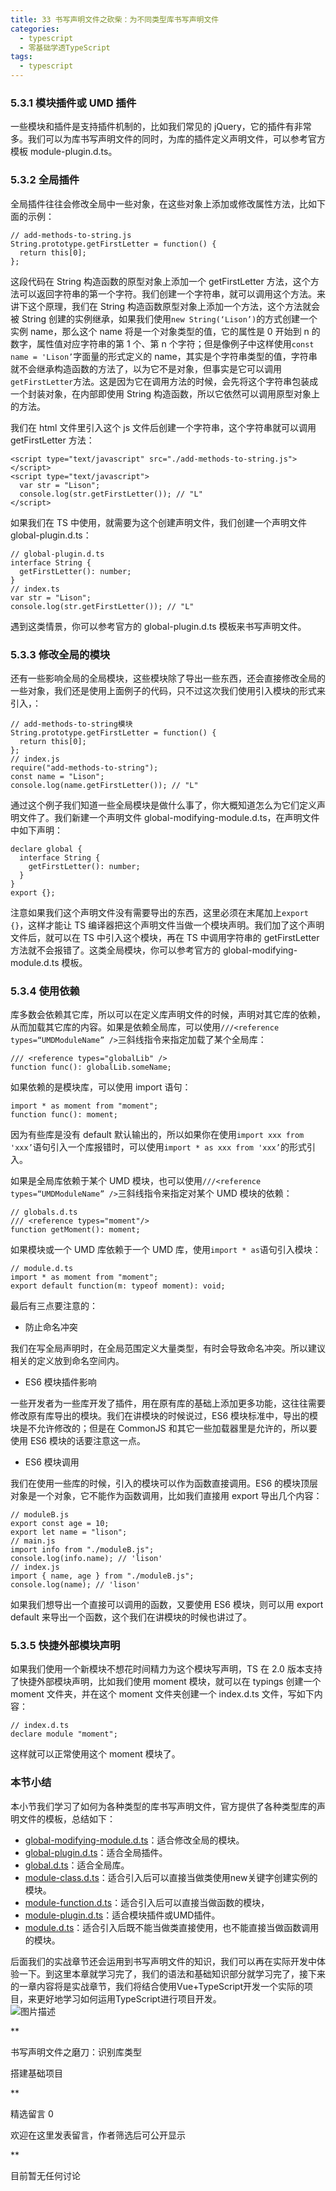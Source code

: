 ```yaml
---
title: 33 书写声明文件之砍柴：为不同类型库书写声明文件
categories: 
  - typescript
  - 零基础学透TypeScript
tags: 
  - typescript
---
```


### 5.3.1 模块插件或 UMD 插件

一些模块和插件是支持插件机制的，比如我们常见的
jQuery，它的插件有非常多。我们可以为库书写声明文件的同时，为库的插件定义声明文件，可以参考官方模板
module-plugin.d.ts。

### 5.3.2 全局插件

全局插件往往会修改全局中一些对象，在这些对象上添加或修改属性方法，比如下面的示例：

``` {.language-javascript}
// add-methods-to-string.js
String.prototype.getFirstLetter = function() {
  return this[0];
};
```

这段代码在 String 构造函数的原型对象上添加一个 getFirstLetter
方法，这个方法可以返回字符串的第一个字符。我们创建一个字符串，就可以调用这个方法。来讲下这个原理，我们在
String 构造函数原型对象上添加一个方法，这个方法就会被 String
创建的实例继承，如果我们使用`new String(‘Lison’)`的方式创建一个实例
name，那么这个 name 将是一个对象类型的值，它的属性是 0 开始到 n
的数字，属性值对应字符串的第 1 个、第 n
个字符；但是像例子中这样使用`const name = 'Lison’`字面量的形式定义的
name，其实是个字符串类型的值，字符串就不会继承构造函数的方法了，以为它不是对象，但事实是它可以调用`getFirstLetter`方法。这是因为它在调用方法的时候，会先将这个字符串包装成一个封装对象，在内部即使用
String 构造函数，所以它依然可以调用原型对象上的方法。

我们在 html 文件里引入这个 js 文件后创建一个字符串，这个字符串就可以调用
getFirstLetter 方法：

``` {.language-html}
<script type="text/javascript" src="./add-methods-to-string.js"></script>
<script type="text/javascript">
  var str = "Lison";
  console.log(str.getFirstLetter()); // "L"
</script>
```

如果我们在 TS 中使用，就需要为这个创建声明文件，我们创建一个声明文件
global-plugin.d.ts：

``` {.language-typescript}
// global-plugin.d.ts
interface String {
  getFirstLetter(): number;
}
// index.ts
var str = "Lison";
console.log(str.getFirstLetter()); // "L"
```

遇到这类情景，你可以参考官方的 global-plugin.d.ts 模板来书写声明文件。

### 5.3.3 修改全局的模块

还有一些影响全局的全局模块，这些模块除了导出一些东西，还会直接修改全局的一些对象，我们还是使用上面例子的代码，只不过这次我们使用引入模块的形式来引入，：

``` {.language-javascript}
// add-methods-to-string模块
String.prototype.getFirstLetter = function() {
  return this[0];
};
// index.js
require("add-methods-to-string");
const name = "Lison";
console.log(name.getFirstLetter()); // "L"
```

通过这个例子我们知道一些全局模块是做什么事了，你大概知道怎么为它们定义声明文件了。我们新建一个声明文件
global-modifying-module.d.ts，在声明文件中如下声明：

``` {.language-typescript}
declare global {
  interface String {
    getFirstLetter(): number;
  }
}
export {};
```

注意如果我们这个声明文件没有需要导出的东西，这里必须在末尾加上`export {}`，这样才能让
TS
编译器把这个声明文件当做一个模块声明。我们加了这个声明文件后，就可以在
TS 中引入这个模块，再在 TS 中调用字符串的 getFirstLetter
方法就不会报错了。这类全局模块，你可以参考官方的
global-modifying-module.d.ts 模板。

### 5.3.4 使用依赖

库多数会依赖其它库，所以可以在定义库声明文件的时候，声明对其它库的依赖，从而加载其它库的内容。如果是依赖全局库，可以使用`///<reference types=“UMDModuleName” />`三斜线指令来指定加载了某个全局库：

``` {.language-typescript}
/// <reference types="globalLib" />
function func(): globalLib.someName;
```

如果依赖的是模块库，可以使用 import 语句：

``` {.language-typescript}
import * as moment from "moment";
function func(): moment;
```

因为有些库是没有 default
默认输出的，所以如果你在使用`import xxx from 'xxx’`语句引入一个库报错时，可以使用`import * as xxx from 'xxx’`的形式引入。

如果是全局库依赖于某个 UMD
模块，也可以使用`///<reference types=“UMDModuleName” />`三斜线指令来指定对某个
UMD 模块的依赖：

``` {.language-typescript}
// globals.d.ts
/// <reference types="moment"/>
function getMoment(): moment;
```

如果模块或一个 UMD 库依赖于一个 UMD 库，使用`import * as`语句引入模块：

``` {.language-typescript}
// module.d.ts
import * as moment from "moment";
export default function(m: typeof moment): void;
```

最后有三点要注意的：

-   防止命名冲突

我们在写全局声明时，在全局范围定义大量类型，有时会导致命名冲突。所以建议相关的定义放到命名空间内。

-   ES6 模块插件影响

一些开发者为一些库开发了插件，用在原有库的基础上添加更多功能，这往往需要修改原有库导出的模块。我们在讲模块的时候说过，ES6
模块标准中，导出的模块是不允许修改的；但是在 CommonJS
和其它一些加载器里是允许的，所以要使用 ES6 模块的话要注意这一点。

-   ES6 模块调用

我们在使用一些库的时候，引入的模块可以作为函数直接调用。ES6
的模块顶层对象是一个对象，它不能作为函数调用，比如我们直接用 export
导出几个内容：

``` {.language-javascript}
// moduleB.js
export const age = 10;
export let name = "lison";
// main.js
import info from "./moduleB.js";
console.log(info.name); // 'lison'
// index.js
import { name, age } from "./moduleB.js";
console.log(name); // 'lison'
```

如果我们想导出一个直接可以调用的函数，又要使用 ES6 模块，则可以用 export
default 来导出一个函数，这个我们在讲模块的时候也讲过了。

### 5.3.5 快捷外部模块声明

如果我们使用一个新模块不想花时间精力为这个模块写声明，TS 在 2.0
版本支持了快捷外部模块声明，比如我们使用 moment 模块，就可以在 typings
创建一个 moment 文件夹，并在这个 moment 文件夹创建一个 index.d.ts
文件，写如下内容：

``` {.language-typescript}
// index.d.ts
declare module "moment";
```

这样就可以正常使用这个 moment 模块了。

### 本节小结

本小节我们学习了如何为各种类型的库书写声明文件，官方提供了各种类型库的声明文件的模板，总结如下：

-   [global-modifying-module.d.ts](https://www.tslang.cn/docs/handbook/declaration-files/templates/global-modifying-module-d-ts.html)：适合修改全局的模块。
-   [global-plugin.d.ts](https://www.tslang.cn/docs/handbook/declaration-files/templates/global-plugin-d-ts.html)：适合全局插件。
-   [global.d.ts](https://www.tslang.cn/docs/handbook/declaration-files/templates/global-d-ts.html)：适合全局库。
-   [module-class.d.ts](https://www.tslang.cn/docs/handbook/declaration-files/templates/module-class-d-ts.html)：适合引入后可以直接当做类使用new关键字创建实例的模块。
-   [module-function.d.ts](https://www.tslang.cn/docs/handbook/declaration-files/templates/module-function-d-ts.html)：适合引入后可以直接当做函数的模块，
-   [module-plugin.d.ts](https://www.tslang.cn/docs/handbook/declaration-files/templates/module-plugin-d-ts.html)：适合模块插件或UMD插件。
-   [module.d.ts](https://www.tslang.cn/docs/handbook/declaration-files/templates/module-d-ts.html)：适合引入后既不能当做类直接使用，也不能直接当做函数调用的模块。

后面我们的实战章节还会运用到书写声明文件的知识，我们可以再在实际开发中体验一下。到这里本章就学习完了，我们的语法和基础知识部分就学习完了，接下来的一章内容将是实战章节，我们将结合使用Vue+TypeScript开发一个实际的项目，来更好地学习如何运用TypeScript进行项目开发。\
 ![图片描述](http://img.mukewang.com/5d22b9f0000104b316000695.jpg)

[](/read/35/article/369)

**

书写声明文件之磨刀：识别库类型

[](/read/35/article/371)

搭建基础项目

**

精选留言 0

欢迎在这里发表留言，作者筛选后可公开显示

**

目前暂无任何讨论
